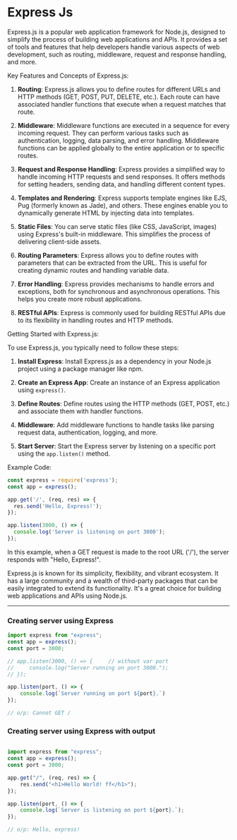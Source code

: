 # Express Js

Express.js is a popular web application framework for Node.js, designed to simplify the process of building web applications and APIs. It provides a set of tools and features that help developers handle various aspects of web development, such as routing, middleware, request and response handling, and more. <br>

Key Features and Concepts of Express.js:

1. **Routing**: Express.js allows you to define routes for different URLs and HTTP methods (GET, POST, PUT, DELETE, etc.). Each route can have associated handler functions that execute when a request matches that route.

2. **Middleware**: Middleware functions are executed in a sequence for every incoming request. They can perform various tasks such as authentication, logging, data parsing, and error handling. Middleware functions can be applied globally to the entire application or to specific routes.

3. **Request and Response Handling**: Express provides a simplified way to handle incoming HTTP requests and send responses. It offers methods for setting headers, sending data, and handling different content types.

4. **Templates and Rendering**: Express supports template engines like EJS, Pug (formerly known as Jade), and others. These engines enable you to dynamically generate HTML by injecting data into templates.

5. **Static Files**: You can serve static files (like CSS, JavaScript, images) using Express's built-in middleware. This simplifies the process of delivering client-side assets.

6. **Routing Parameters**: Express allows you to define routes with parameters that can be extracted from the URL. This is useful for creating dynamic routes and handling variable data.

7. **Error Handling**: Express provides mechanisms to handle errors and exceptions, both for synchronous and asynchronous operations. This helps you create more robust applications.

8. **RESTful APIs**: Express is commonly used for building RESTful APIs due to its flexibility in handling routes and HTTP methods.

Getting Started with Express.js:

To use Express.js, you typically need to follow these steps:

1. **Install Express**: Install Express.js as a dependency in your Node.js project using a package manager like npm.

2. **Create an Express App**: Create an instance of an Express application using `express()`.

3. **Define Routes**: Define routes using the HTTP methods (GET, POST, etc.) and associate them with handler functions.

4. **Middleware**: Add middleware functions to handle tasks like parsing request data, authentication, logging, and more.

5. **Start Server**: Start the Express server by listening on a specific port using the `app.listen()` method.

Example Code:

```javascript
const express = require('express');
const app = express();

app.get('/', (req, res) => {
  res.send('Hello, Express!');
});

app.listen(3000, () => {
  console.log('Server is listening on port 3000');
});
```

In this example, when a GET request is made to the root URL ('/'), the server responds with "Hello, Express!".

Express.js is known for its simplicity, flexibility, and vibrant ecosystem. It has a large community and a wealth of third-party packages that can be easily integrated to extend its functionality. It's a great choice for building web applications and APIs using Node.js.

---

### Creating server using Express

```js
import express from "express";
const app = express();
const port = 3000;

// app.listen(3000, () => {     // without var port 
//     console.log("Server running on port 3000.");
// });

app.listen(port, () => {
    console.log(`Server running on port ${port}.`)
});

// o/p: Cannot GET /
```

### Creating server using Express with output

```js

import express from "express";
const app = express();
const port = 3000;

app.get("/", (req, res) => {
    res.send("<h1>Hello World! ff</h1>");
});

app.listen(port, () => {
    console.log(`Server is listening on port ${port}.`);
});

// o/p: Hello, express!
```
